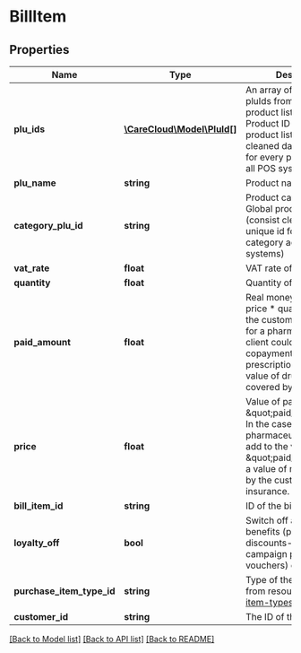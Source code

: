 # BillItem

## Properties
Name | Type | Description | Notes
------------ | ------------- | ------------- | -------------
**plu_ids** | [**\CareCloud\Model\PluId[]**](PluId.md) | An array of all available pluIds from the particular product lists (default is Product ID from Global product list (consist cleaned data - unique id for every product across all POS systems)) | 
**plu_name** | **string** | Product name | 
**category_plu_id** | **string** | Product category ID from Global product list (consist cleaned data - unique id for every category across all POS systems) | 
**vat_rate** | **float** | VAT rate of the item | 
**quantity** | **float** | Quantity of product | 
**paid_amount** | **float** | Real money value (unit price * quantity) paid by the customer (The value for a pharmaceutical client could have a copayment for drug prescription or money value of drugs not covered by an insurer). | 
**price** | **float** | Value of parameter \&quot;paid_amount\&quot;. In the case of a pharmaceutical client, add to the value of \&quot;paid_amount\&quot; a value of money covered by the customer&#x27;s health insurance. | 
**bill_item_id** | **string** | ID of the bill item | 
**loyalty_off** | **bool** | Switch off all loyalty benefits (points, discounts- instant and campaign prices, vouchers) on the item | 
**purchase_item_type_id** | **string** | Type of the purchase item from resource [purchase-item-types](#tag/Purchase-item-types) | 
**customer_id** | **string** | The ID of the customer | [optional] 

[[Back to Model list]](../../README.md#documentation-for-models) [[Back to API list]](../../README.md#documentation-for-api-endpoints) [[Back to README]](../../README.md)

